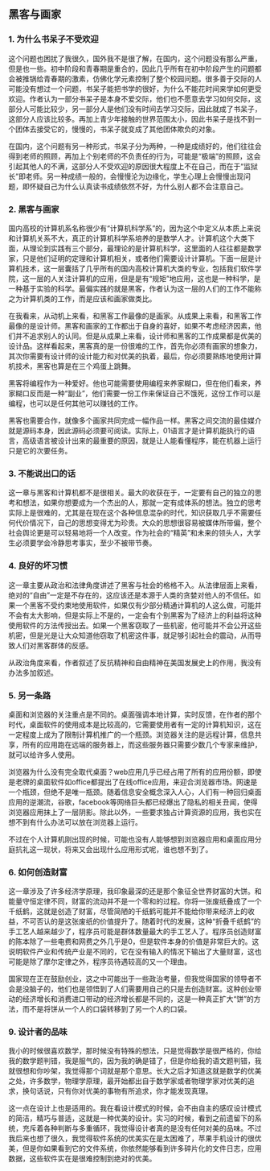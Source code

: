 ## 黑客与画家

### 1. 为什么书呆子不受欢迎

这个问题也困扰了我很久，国外我不是很了解，在国内，这个问题没有那么严重，但是也一些。初中阶段和青春期是重合的，因此几乎所有在初中阶段产生的问题都会被推锅给青春期的激素，仿佛化学元素控制了整个校园问题。很多善于交际的人可能没有想过一个问题，书呆子能把书学的很好，为什么不能花时间来学如何更受欢迎。作者认为一部分书呆子是本身不爱交际，他们也不愿意去学习如何交际，这部分人可能比较少，另一部分人是他们没有时间去学习交际，因此就成了书呆子，这部分人应该比较多。再加上青少年接触的世界范围太小，因此书呆子是找不到一个团体去接受它的，慢慢的，书呆子就变成了其他团体欺负的对象。

在国内，这个问题有另一种形式，书呆子分为两种，一种是成绩好的，他们往往会得到老师的照顾，再加上个别老师的不负责任的行为，可能是“极端”的照顾，这会引起其他人的不满，这部分人不受欢迎的原因很大程度上不在自己，而在于“监狱长”即老师。另一种成绩一般的，会慢慢沦为边缘化，学生心理上会慢慢出现问题，即怀疑自己为什么认真读书成绩依然不好，为什么别人都不会注意自己。

### 2. 黑客与画家

国内高校的计算机系名称很少有“计算机科学系”的，因为这个中定义从本质上来说和计算机关系不大，真正的计算机科学系培养的是数学人才。计算机这个大类下面，从理论到实践有三个部分，最理论的是计算机科学，这里面的人往往都是数学家，只是他们证明的定理和计算机相关，或者他们需要设计计算机。下面一层是计算机技术，这一层囊括了几乎所有的国内高校计算机大类的专业，包括我们软件学院，这一层的人关注计算机的应用，但是是有“规矩”地应用，这也是一种科学，是一种基于实验的科学。最偏实践的就是黑客，作者认为这一层的人们的工作不能称之为计算机类的工作，而是应该和画家做类比。

在我看来，从动机上来看，和黑客工作最像的是画家。从成果上来看，和黑客工作最像的是设计师。黑客和画家的工作都出于自身的喜好，如果不考虑经济因素，他们并不追求别人的认同。但是从成果上来看，设计师和黑客的工作成果都是优美的设计品。这样看起来，黑客真的是一份很难的工作，首先你必须有画家的想象力，其次你需要有设计师的设计能力和对优美的执着，最后，你必须要熟练地使用计算机技术，黑客也算是在三个鸡蛋上跳舞。

黑客将编程作为一种爱好。他也可能需要使用编程来养家糊口，但在他们看来，养家糊口反而是一种“副业”，他们需要一份工作来保证自己不饿死，这份工作可以是编程，也可以是任何其他可以赚钱的工作。

黑客也需要合作，就像多个画家共同完成一幅作品一样。黑客之间交流的最佳媒介就是源码本身，因此源码必须要可阅读。实际上，01语言才是计算机能执行的语言，高级语言被设计出来的最重要的原因，就是让人能看懂程序，能在机器上运行只是它的次要任务。

### 3. 不能说出口的话

这一章与黑客和计算机都不是很相关。最大的收获在于，一定要有自己的独立的思考和想法，如果你想要成为一个杰出的人，那就一定有成体系的想法。独立的思考实际上是很难的，尤其是在现在这个各种信息混杂的时代，知识获取几乎不需要任何代价情况下，自己的思想变得尤为珍贵。大众的思想很容易被媒体所带偏，整个社会舆论更是可以轻易地将一个人改变。作为社会的“精英”和未来的领头人，大学生必须要学会冷静思考事实，至少不被带节奏。

### 4. 良好的坏习惯

这一章主要从政治和法律角度讲述了黑客与社会的格格不入。从法律层面上来看，绝对的“自由”一定是不存在的，这应该还是本源于人类的贪婪对他人的不信任。如果一个黑客不受约束地使用软件，如果仅有少部分精通计算机的人这么做，可能并不会有太大影响，但是实际上不是的，一定会有个别黑客为了经济上的利益将这种使用软件的方法传授出去。如果一个黑客窃取了一些机密，他可能并不会公开这些机密，但是光是让大众知道他窃取了机密这件事，就足够引起社会的震动，从而导致人们对黑客群体的反感。

从政治角度来看，作者叙述了反抗精神和自由精神在美国发展史上的作用，我没有办法多加叙述。

### 5. 另一条路

桌面和浏览器的关注重点是不同的。桌面强调本地计算，实时反馈，在作者的那个时代，桌面软件的使用成本是比较高的，它需要使用者有一定的计算机知识，这在一定程度上成为了限制计算机推广的一个瓶颈。浏览器关注的是远程计算，信息共享，所有的应用跑在远端的服务器上，而这些服务器只需要少数几个专家来维护，就可以给许多人使用。

浏览器为什么没有完全取代桌面？web应用几乎已经占用了所有的应用份额，即使是老牌的桌面软件如office都提出了在线office应用，来迎合浏览器市场。网速是一个瓶颈，但绝不是唯一瓶颈。随着信息安全概念深入人心，人们有一种回归桌面应用的逆潮流，谷歌，facebook等网络巨头都已经爆出了隐私的相关丑闻，使得浏览器应用抹上了一层阴影。除此以外，一些要求独占计算资源的应用，我也实在想不到有什么办法可以放在浏览器上运行。

不过在个人计算机刚出现的时候，可能也没有人能够想到浏览器应用和桌面应用分庭抗礼这一现状，将来又会出现什么应用形式呢，谁也想不到了。

### 6. 如何创造财富

这一章涉及了许多经济学原理，我印象最深的还是那个象征全世界财富的大饼。和能量守恒定律不同，财富的流动并不是一个零和的过程。你将一张废纸叠成了一个千纸鹤，这就是创造了财富，尽管简陋的千纸鹤可能并不能给你带来经济上的收益，不可否认的是这张废纸的价值提升了。随着时代的发展，这种“折叠千纸鹤”的手工艺人越来越少了，程序员可能是群体数量最大的手工艺人了。程序员创造财富的陈本除了一些电费和网费之外几乎是0，但是软件本身的价值是非常巨大的。这说明软件产业和传统产业是不同的，它在没有输入的情况下输出了大量财富，这也可能是除了摩尔定律之外，程序员待遇较高的又一个理由。

国家现在正在鼓励创业，这之中可能出于一些政治考量，但我觉得国家的领导者不会是没脑子的，他们也是领悟到了人们需要用自己的只是去创造财富。这种创业带动的经济增长和消费进口带动的经济增长都是不同的，这是一种真正扩大“饼”的方法，而不是将饼从一个人的口袋转移到了另一个人的口袋。

### 9. 设计者的品味

我小的时候很喜欢数学，那时候没有特殊的想法，只是觉得数学是很严格的，你给我的数学题判错，我是服气的，因为我的确是错了，但是你给我的语文题判错，我就很想和你吵架，我觉得那个词就是那个意思。长大之后才知道这就是数学的优美之处，许多数学，物理学原理，最开始都出自于数学家或者物理学家对优美的追求，换句话说，只有你对优美的事物有所追求，你才能发现真理。

这一点在设计上也是适用的。我在看设计模式的时候，会不由自主的感叹设计模式的简洁，精巧与普适，这就是一种优美的设计。实习的时候，看到之前遗留下的系统，充斥着各种判断与多重循环，我觉得设计者真的是没有任何对美的品味。不过我后来也想了很久，我觉得软件系统的优美实在是太困难了，苹果手机设计的很优美，但是你如果看到它的文件系统，你依然能够看到许多碎片化的文件日志，应用数据，这些软件实在是很难控制到绝对的优美。



